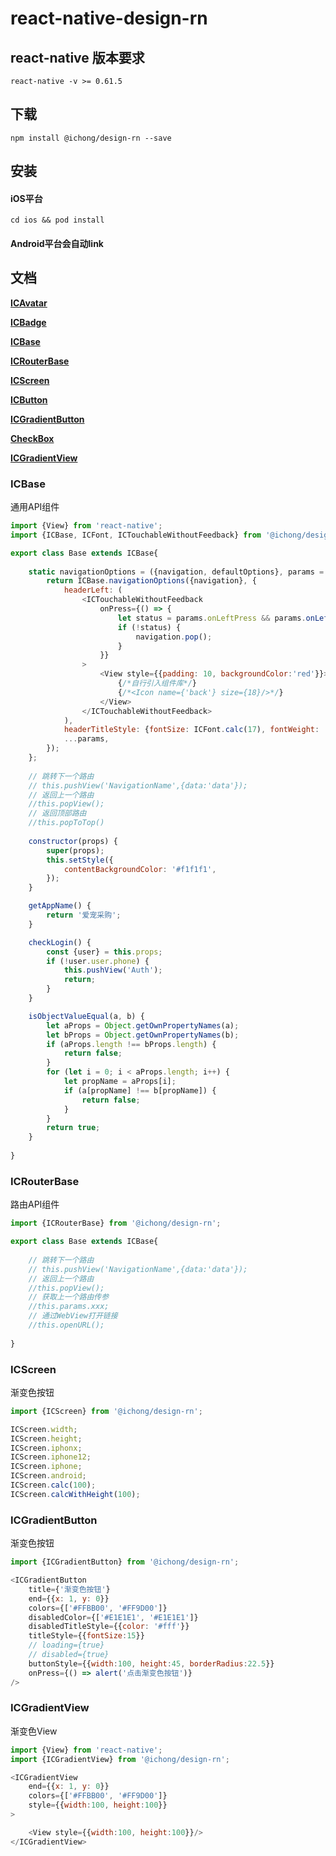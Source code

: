 
# react-native-design-rn

## react-native 版本要求

`react-native -v >= 0.61.5`

## 下载

`npm install @ichong/design-rn --save`

## 安装 

#### iOS平台

`cd ios && pod install`

#### Android平台会自动link

## 文档

**[ICAvatar](https://reactnativeelements.com/docs/avatar)**

**[ICBadge](https://reactnativeelements.com/docs/badge)**

**[ICBase](#ICBase)**

**[ICRouterBase](#ICRouterBase)**

**[ICScreen](#ICScreen)**

**[ICButton](https://reactnativeelements.com/docs/button)**

**[ICGradientButton](#ICGradientButton)**

**[CheckBox](https://reactnativeelements.com/docs/checkbox)**

**[ICGradientView](#ICGradientView)**

### ICBase

通用API组件

```js
import {View} from 'react-native';
import {ICBase, ICFont, ICTouchableWithoutFeedback} from '@ichong/design-rn';

export class Base extends ICBase{
    
    static navigationOptions = ({navigation, defaultOptions}, params = {}) => {
        return ICBase.navigationOptions({navigation}, {
            headerLeft: (
                <ICTouchableWithoutFeedback
                    onPress={() => {
                        let status = params.onLeftPress && params.onLeftPress();
                        if (!status) {
                            navigation.pop();
                        }
                    }}
                >
                    <View style={{padding: 10, backgroundColor:'red'}}>
                        {/*自行引入组件库*/}
                        {/*<Icon name={'back'} size={18}/>*/}
                    </View>
                </ICTouchableWithoutFeedback>
            ),
            headerTitleStyle: {fontSize: ICFont.calc(17), fontWeight: 'bold'},
            ...params,
        });
    };
    
    // 跳转下一个路由
    // this.pushView('NavigationName',{data:'data'});
    // 返回上一个路由
    //this.popView();
    // 返回顶部路由
    //this.popToTop()
    
    constructor(props) {
        super(props);
        this.setStyle({
            contentBackgroundColor: '#f1f1f1',
        });
    }

    getAppName() {
        return '爱宠采购';
    }

    checkLogin() {
        const {user} = this.props;
        if (!user.user.phone) {
            this.pushView('Auth');
            return;
        }
    }

    isObjectValueEqual(a, b) {
        let aProps = Object.getOwnPropertyNames(a);
        let bProps = Object.getOwnPropertyNames(b);
        if (aProps.length !== bProps.length) {
            return false;
        }
        for (let i = 0; i < aProps.length; i++) {
            let propName = aProps[i];
            if (a[propName] !== b[propName]) {
                return false;
            }
        }
        return true;
    }
    
}
```

### ICRouterBase

路由API组件

```js
import {ICRouterBase} from '@ichong/design-rn';

export class Base extends ICBase{
    
    // 跳转下一个路由
    // this.pushView('NavigationName',{data:'data'});
    // 返回上一个路由
    //this.popView();
    // 获取上一个路由传参
    //this.params.xxx;
    // 通过WebView打开链接
    //this.openURL();
    
}
```

### ICScreen

渐变色按钮

```js
import {ICScreen} from '@ichong/design-rn';

ICScreen.width;
ICScreen.height;
ICScreen.iphonx;
ICScreen.iphone12;
ICScreen.iphone;
ICScreen.android;
ICScreen.calc(100);
ICScreen.calcWithHeight(100);
```

### ICGradientButton

渐变色按钮

```js
import {ICGradientButton} from '@ichong/design-rn';

<ICGradientButton
    title={'渐变色按钮'}
    end={{x: 1, y: 0}}
    colors={['#FFBB00', '#FF9D00']}
    disabledColor={['#E1E1E1', '#E1E1E1']}
    disabledTitleStyle={{color: '#fff'}}
    titleStyle={{fontSize:15}}
    // loading={true}
    // disabled={true}
    buttonStyle={{width:100, height:45, borderRadius:22.5}}
    onPress={() => alert('点击渐变色按钮')}
/>
```
### ICGradientView

渐变色View

```js
import {View} from 'react-native';
import {ICGradientView} from '@ichong/design-rn';

<ICGradientView
    end={{x: 1, y: 0}}
    colors={['#FFBB00', '#FF9D00']}
    style={{width:100, height:100}}
>

    <View style={{width:100, height:100}}/>
</ICGradientView>
```

